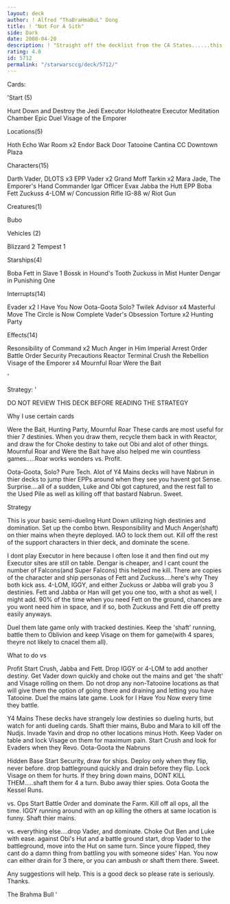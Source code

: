 ```yaml
---
layout: deck
author: ! Alfred "ThaBraHmaBuL" Dong
title: ! "Not For A Sith"
side: Dark
date: 2000-04-20
description: ! "Straight off the decklist from the CA States......this is a 'shafty' Hunt Down with Choke Out power and high destinies."
rating: 4.0
id: 5712
permalink: "/starwarsccg/deck/5712/"
---
```

Cards: 

'Start (5)

Hunt Down and Destroy the Jedi
Executor Holotheatre
Executor Meditation Chamber
Epic Duel
Visage of the Emporer

Locations(5)

Hoth Echo War Room x2
Endor Back Door
Tatooine Cantina
CC Downtown Plaza

Characters(15)

Darth Vader, DLOTS x3
EPP Vader x2
Grand Moff Tarkin x2
Mara Jade, The Emporer's Hand
Commander Igar
Officer Evax
Jabba the Hutt
EPP Boba Fett
Zuckuss
4-LOM w/ Concussion Rifle
IG-88 w/ Riot Gun

Creatures(1)

Bubo

Vehicles (2)

Blizzard 2
Tempest 1

Starships(4)

Boba Fett in Slave 1
Bossk in Hound's Tooth
Zuckuss in Mist Hunter
Dengar in Punishing One

Interrupts(14)

Evader x2
I Have You Now
Oota-Goota Solo?
Twilek Advisor x4
Masterful Move
The Circle is Now Complete
Vader's Obsession
Torture x2
Hunting Party

Effects(14)

Resonsibility of Command x2
Much Anger in Him
Imperial Arrest Order
Battle Order
Security Precautions
Reactor Terminal
Crush the Rebellion
Visage of the Emporer x4
Mournful Roar
Were the Bait



'

Strategy: '

DO NOT REVIEW THIS DECK BEFORE READING THE STRATEGY


Why I use certain cards

Were the Bait, Hunting Party, Mournful Roar These cards are most useful for thier 7 destinies. When you draw them, recycle them back in with Reactor, and draw the for Choke destiny to take out Obi and alot of other things. Mournful Roar and Were the Bait have also helped me win countless games.....Roar works wonders vs. Profit.

Oota-Goota, Solo? Pure Tech. Alot of Y4 Mains decks will have Nabrun in thier decks to jump thier EPPs around when they see you havent got Sense. Surprise....all of a sudden, Luke and Obi got captured, and the rest fall to the Used Pile as well as killing off that bastard Nabrun. Sweet.


Strategy

This is your basic semi-dueling Hunt Down utilizing high destinies and domination. Set up the combo btwn. Responsibility and Much Anger(shaft) on thier mains when theyre deployed. IAO to lock them out. Kill off the rest of the support characters in thier deck, and dominate the scene.

I dont play Executor in here because I often lose it and then find out my Executor sites are still on table. Dengar is cheaper, and I cant count the number of Falcons(and Super Falcons) this helped me kill. There are copies of the character and ship personas of Fett and Zuckuss....here's why They both kick ass. 4-LOM, IGGY, and either Zuckuss or Jabba will grab you 3 destinies. Fett and Jabba or Han will get you one too, with a shot as well, I might add. 90% of the time when you need Fett on the ground, chances are you wont need him in space, and if so, both Zuckuss and Fett die off pretty easily anyways.

Duel them late game only with tracked destinies. Keep the 'shaft' running, battle them to Oblivion and keep Visage on them for game(with 4 spares, theyre not likely to cnacel them all).


What to do vs

Profit Start Crush, Jabba and Fett. Drop IGGY or 4-LOM to add another destiny. Get Vader down quickly and choke out the mains and get 'the shaft' and Visage rolling on them. Do not drop any non-Tatooine locations as that will give them the option of going there and draining and letting you have Tatooine. Duel the mains late game. Look for I Have You Now every time they battle.

Y4 Mains These decks have strangely low destinies so dueling hurts, but watch for anti dueling cards. Shaft thier mains, Bubo and Mara to kill off the Nudjs. Invade Yavin and drop no other locations minus Hoth. Keep Vader on table and lock Visage on them for maximum pain. Start Crush and look for Evaders when they Revo. Oota-Goota the Nabruns

Hidden Base Start Security, draw for ships. Deploy only when they flip, never before. drop battleground quickly and drain before they flip. Lock Visage on them for hurts. If they bring down mains, DONT KILL THEM.....shaft them for 4 a turn. Bubo away thier spies. Oota Goota the Kessel Runs.

vs. Ops Start Battle Order and dominate the Farm. Kill off all ops, all the time. IGGY running around with an op killing the others at same location is funny. Shaft thier mains.

vs. everything else....drop Vader, and dominate. Choke Out Ben and Luke with ease. against Obi's Hut and a battle ground start, drop Vader to the battleground, move into the Hut on same turn. Since youre flipped, they cant do a damn thing from battling you with someone sides' Han. You now can either drain for 3 there, or you can ambush or shaft them there. Sweet.

Any suggestions will help. This is a good deck so please rate is seriously. Thanks.

The Brahma Bull '
